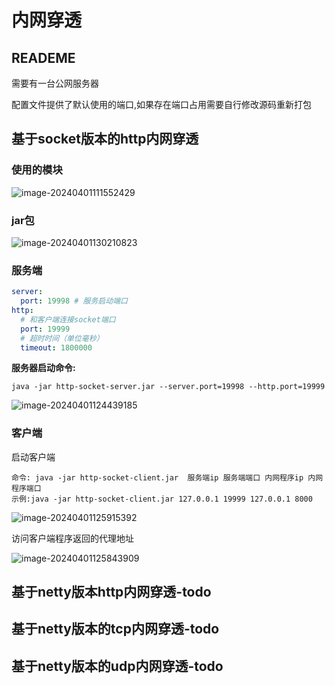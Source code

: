 # 内网穿透

## READEME

需要有一台公网服务器

配置文件提供了默认使用的端口,如果存在端口占用需要自行修改源码重新打包

## 基于socket版本的http内网穿透

### 使用的模块

![image-20240401111552429](https://wxy-md.oss-cn-shanghai.aliyuncs.com/image-20240401111552429.png)

### jar包

![image-20240401130210823](https://wxy-md.oss-cn-shanghai.aliyuncs.com/image-20240401130210823.png)

### 服务端

```yml
server:
  port: 19998 # 服务启动端口
http:
  # 和客户端连接socket端口
  port: 19999
  # 超时时间（单位毫秒）
  timeout: 1800000
```
**服务器启动命令:**
```
java -jar http-socket-server.jar --server.port=19998 --http.port=19999
```

![image-20240401124439185](https://wxy-md.oss-cn-shanghai.aliyuncs.com/image-20240401124439185.png)

### 客户端

启动客户端

```properties
命令: java -jar http-socket-client.jar  服务端ip 服务端端口 内网程序ip 内网程序端口
示例:java -jar http-socket-client.jar 127.0.0.1 19999 127.0.0.1 8000
```

![image-20240401125915392](https://wxy-md.oss-cn-shanghai.aliyuncs.com/image-20240401125915392.png)

访问客户端程序返回的代理地址

![image-20240401125843909](https://wxy-md.oss-cn-shanghai.aliyuncs.com/image-20240401125843909.png)

## 基于netty版本http内网穿透-todo



## 基于netty版本的tcp内网穿透-todo



## 基于netty版本的udp内网穿透-todo

